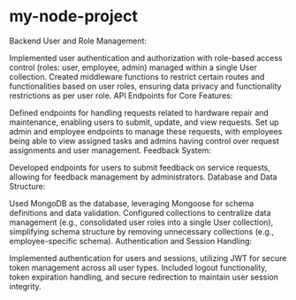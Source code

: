 # my-node-project  
Backend
User and Role Management:

Implemented user authentication and authorization with role-based access control (roles: user, employee, admin) managed within a single User collection.
Created middleware functions to restrict certain routes and functionalities based on user roles, ensuring data privacy and functionality restrictions as per user role.
API Endpoints for Core Features:

Defined endpoints for handling requests related to hardware repair and maintenance, enabling users to submit, update, and view requests.
Set up admin and employee endpoints to manage these requests, with employees being able to view assigned tasks and admins having control over request assignments and user management.
Feedback System:

Developed endpoints for users to submit feedback on service requests, allowing for feedback management by administrators.
Database and Data Structure:

Used MongoDB as the database, leveraging Mongoose for schema definitions and data validation.
Configured collections to centralize data management (e.g., consolidated user roles into a single User collection), simplifying schema structure by removing unnecessary collections (e.g., employee-specific schema).
Authentication and Session Handling:

Implemented authentication for users and sessions, utilizing JWT for secure token management across all user types.
Included logout functionality, token expiration handling, and secure redirection to maintain user session integrity.
